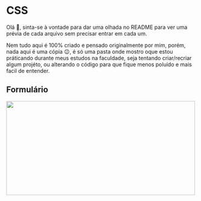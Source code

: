 # CSS
<p>Olá 👋, sinta-se à vontade para dar uma olhada no README para ver uma prévia de cada arquivo sem precisar entrar em cada um.</p>
  
<p>Nem tudo aqui é 100% criado e pensado originalmente por mim, porém, nada aqui é uma cópia 😉, é só uma pasta onde mostro oque 
  estou práticando durante meus estudos na faculdade, seja tentando criar/recriar algum projéto, ou alterando o código para que fique 
  menos poluído e mais facil de entender.</p>

<article>
  <h2>Formulário</h2>
  
  <img src="https://user-images.githubusercontent.com/101893896/166433149-101b9545-79c7-4330-b3bd-b2a349ed840d.png" width="500px" height="250">
</article>
